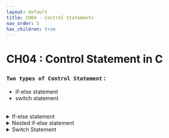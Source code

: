 ```yaml
---
layout: default
title: CH04 - Control Statements
nav_order: 5
has_children: true
---
```


# CH04 : Control Statement in C



### `Two types of Control Statement` : 
  - if-else statement
   - switch statement

<br>

<details>

<summary>If-else statement</summary>

### `If-else` : 

<p>
  If-else statement is used to execute a statement block or a single statement depending on the value of a condition. 
</p>

  **syntax** :
```c
if (condition)
{
  ------------
  <true block>
  ------------
}
else
{
  -------------
  <false block>
  -------------
}
```
Where `conditon` is a logical expression which will have the value of true or false.

</details>


<details>

<summary>Nested if-else statement</summary>

### nested if-else statement 

<p>
  
  An if statement may have another if statement in the `true block` and `false block`.This compound statement is called nested if statement.

</p>

  **syntax** :
```c
if (condition 1)
{
  if (condition 2)
    {
        --------------
        <true block 1>
        --------------
    }
   else
    {
        -------------
        <false block 1>
        -------------
    }
}
else
{
  if (condition 3)
    {
      --------------
      <true block 2>
      --------------
    }
  else
    {
      ---------------
      <false block 2>
      ---------------
    }
}
```

</details>


<details>

<summary>Switch Statement</summary>


### switch statement

<p>
  switch statement is used to create a block of statements depending on the value of a variable or an expression.
</p>

**syntax** :
```c
switch ( <expression>)
{
case <label 1>: {
                  -------------
                  <statement block 1>
                  -------------
                  break;
                }
case <label 2>: {
                  -------------
                  <statement block 1>
                  -------------
                  break;
                }
case <label n>: {
                  -------------
                  <statement block n>
                  -------------
                  break;
                }
default:        {
                  -------------
                  <default statement block>
                  -------------
                  break;
                }
}
```
where `<expression>` refers to any `int` or `char` expression or variable. <br>
      `<label 1>`, `<label 2>`...`<label n>` are values which will match with the value of the expression. <br>
      **break** is a statement which will transfer the control to the end of **switch** statement.


</details>

